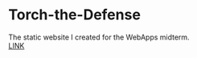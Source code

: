 # Torch-the-Defense
The static website I created for the WebApps midterm.\
[LINK](https://jaiNagaraj.github.io/Torch-the-Defense)
